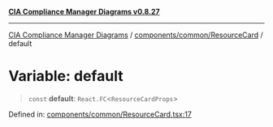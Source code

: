 [**CIA Compliance Manager Diagrams v0.8.27**](../../../../README.md)

***

[CIA Compliance Manager Diagrams](../../../../modules.md) / [components/common/ResourceCard](../README.md) / default

# Variable: default

> `const` **default**: `React.FC`\<`ResourceCardProps`\>

Defined in: [components/common/ResourceCard.tsx:17](https://github.com/Hack23/cia-compliance-manager/blob/26bb73ca86d23be8656cdd29d12202323a449310/src/components/common/ResourceCard.tsx#L17)
